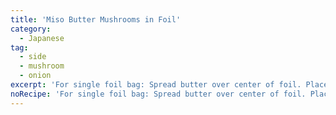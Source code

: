 ```yaml
---
title: 'Miso Butter Mushrooms in Foil'
category:
  - Japanese
tag:
  - side
  - mushroom
  - onion
excerpt: 'For single foil bag: Spread butter over center of foil. Place onions, then mushrooms in pile. Drizzle with 2 tbsp miso and sake mixture. Place 1 tbsp pat of butter on top. Wrap up and close foil tightly. Bake at 425° for 18-20 minutes. Open foil, place on plates, add 1 tbsp of butter on top. Drizzle soy sauce and garnish w/ green onion.'
noRecipe: 'For single foil bag: Spread butter over center of foil. Place onions, then mushrooms in pile. Drizzle with 2 tbsp miso and sake mixture. Place 1 tbsp pat of butter on top. Wrap up and close foil tightly. Bake at 425° for 18-20 minutes. Open foil, place on plates, add 1 tbsp of butter on top. Drizzle soy sauce and garnish w/ green onion.'
---
```

